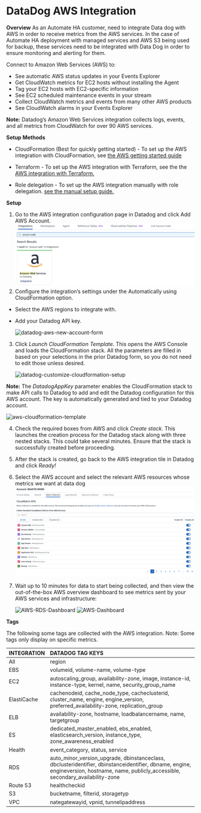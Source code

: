 # DataDog AWS Integration

**Overview**
As an Automate HA customer, need to integrate Data dog with AWS in order to receive metrics from the AWS services. In the case of Automate HA deployment with managed services and AWS S3 being used for backup, these services need to be integrated with Data Dog in order to ensure monitoring and alerting for them.

Connect to Amazon Web Services (AWS) to:

+ See automatic AWS status updates in your Events Explorer
+ Get CloudWatch metrics for EC2 hosts without installing the Agent
+ Tag your EC2 hosts with EC2-specific information
+ See EC2 scheduled maintenance events in your stream
+ Collect CloudWatch metrics and events from many other AWS products
+ See CloudWatch alarms in your Events Explorer

**Note:** Datadog’s Amazon Web Services integration collects logs, events, and all metrics from CloudWatch for over 90 AWS services.

**Setup Methods**
* CloudFormation (Best for quickly getting started) - To set up the AWS integration with CloudFormation, see [the AWS getting started guide](https://docs.datadoghq.com/getting_started/integrations/aws/)

* Terraform - To set up the AWS integration with Terraform, see the the [AWS integration with Terraform.](https://docs.datadoghq.com/integrations/guide/aws-terraform-setup/)

* Role delegation - To set up the AWS integration manually with role delegation. [see the manual setup guide.](https://docs.datadoghq.com/integrations/guide/aws-manual-setup/?tab=roledelegation)

**Setup**
1. Go to the AWS integration configuration page in Datadog and click Add AWS Account.
![AWS-Integration](Images/AWS-Integration.png)
1. Configure the integration’s settings under the Automatically using CloudFormation option.
 + Select the AWS regions to integrate with.
 + Add your Datadog API key.

    ![datadog-aws-new-account-form](Images/datadog-aws-new-account-form-1.avif)

3. Click *Launch CloudFormation Template*. This opens the AWS Console and loads the CloudFormation stack. All the parameters are filled in based on your selections in the prior Datadog form, so you do not need to edit those unless desired.

    ![datadog-customize-cloudformation-setup](Images/datadog-customize-cloudformation-setup-1.avif)

**Note:** The *DatadogAppKey* parameter enables the CloudFormation stack to make API calls to Datadog to add and edit the Datadog configuration for this AWS account. The key is automatically generated and tied to your Datadog account.

![aws-cloudformation-template](Images/aws-cloudformation-quick-create-stack-1.avif)

4. Check the required boxes from AWS and click *Create stack*. This launches the creation process for the Datadog stack along with three nested stacks. This could take several minutes. Ensure that the stack is successfully created before proceeding.

5. After the stack is created, go back to the AWS integration tile in Datadog and click *Ready!*
6. Select the AWS account and select the relevant AWS resources whose metrics we want at data dog
![AWS-Metrics-Select](Images/Metrics-select.png)

7. Wait up to 10 minutes for data to start being collected, and then view the out-of-the-box AWS overview dashboard to see metrics sent by your AWS services and infrastructure:

    ![AWS-RDS-Dashboard](Images/datadog-rds-dashboard-1.avif)
    ![AWS-Dashboard](Images/aws-dashboard.c32d24d188c4128777545e3cd1647c44.avif)

**Tags**

The following some tags are collected with the AWS integration. Note: Some tags only display on specific metrics.

| INTEGRATION | DATADOG TAG KEYS |
| :--- | :-- |
|All|region|
EBS |	volumeid, volume-name, volume-type
EC2 |	autoscaling_group, availability-zone, image, instance-id, instance-type, kernel, name, security_group_name
ElastiCache |	cachenodeid, cache_node_type, cacheclusterid, cluster_name, engine, engine_version, preferred_availability-zone, replication_group
ELB |	availability-zone, hostname, loadbalancername, name, targetgroup
ES |	dedicated_master_enabled, ebs_enabled, elasticsearch_version, instance_type, zone_awareness_enabled
Health |	event_category, status, service
RDS |	auto_minor_version_upgrade, dbinstanceclass, dbclusteridentifier, dbinstanceidentifier, dbname, engine, engineversion, hostname, name, publicly_accessible, secondary_availability-zone
Route 53 |	healthcheckid
S3 |	bucketname, filterid, storagetyp
VPC |	nategatewayid, vpnid, tunnelipaddress